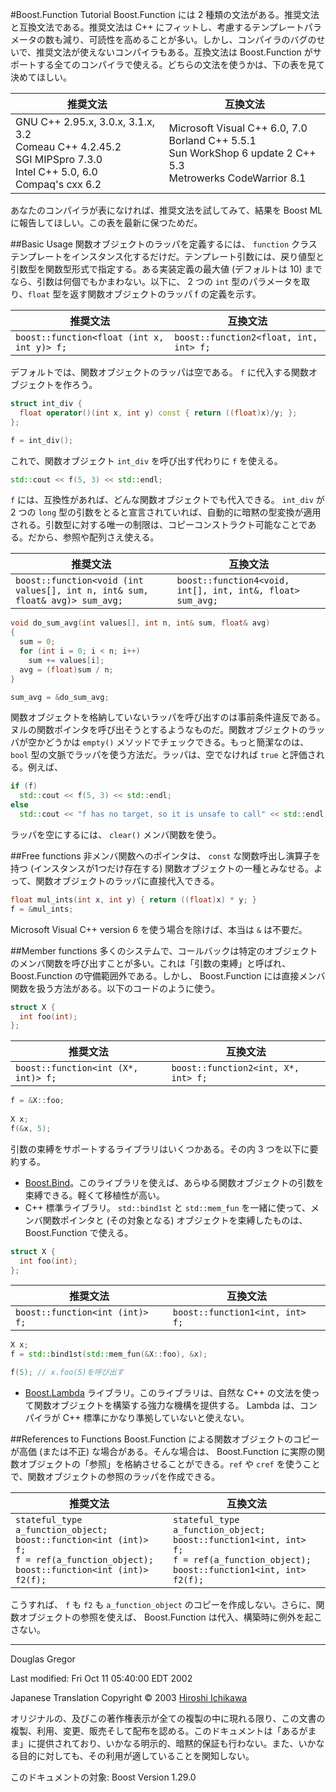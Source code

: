 #Boost.Function Tutorial
Boost.Function には 2 種類の文法がある。推奨文法と互換文法である。推奨文法は C++ にフィットし、考慮するテンプレートパラメータの数も減り、可読性を高めることが多い。しかし、コンパイラのバグのせいで、推奨文法が使えないコンパイラもある。互換文法は Boost.Function がサポートする全てのコンパイラで使える。どちらの文法を使うかは、下の表を見て決めてほしい。

| 推奨文法 | 互換文法 |
|----------|----------|
| GNU C++ 2.95.x, 3.0.x, 3.1.x, 3.2<br/> Comeau C++ 4.2.45.2<br/> SGI MIPSpro 7.3.0<br/> Intel C++ 5.0, 6.0<br/> Compaq's cxx 6.2 | Microsoft Visual C++ 6.0, 7.0<br/> Borland C++ 5.5.1<br/> Sun WorkShop 6 update 2 C++ 5.3<br/> Metrowerks CodeWarrior 8.1 |

あなたのコンパイラが表になければ、推奨文法を試してみて、結果を Boost MLに報告してほしい。この表を最新に保つためだ。


##Basic Usage
関数オブジェクトのラッパを定義するには、 `function` クラステンプレートをインスタンス化するだけだ。テンプレート引数には、戻り値型と引数型を関数型形式で指定する。ある実装定義の最大値 (デフォルトは 10) までなら、引数は何個でもかまわない。以下に、 2 つの `int` 型のパラメータを取り、`float` 型を返す関数オブジェクトのラッパ f の定義を示す。

| 推奨文法 | 互換文法 |
|----------|----------|
| `boost::function<float (int x, int y)> f;` | `boost::function2<float, int, int> f;` |

デフォルトでは、関数オブジェクトのラッパは空である。 `f` に代入する関数オブジェクトを作ろう。

```cpp
struct int_div { 
  float operator()(int x, int y) const { return ((float)x)/y; }; 
};

f = int_div();
```

これで、関数オブジェクト `int_div` を呼び出す代わりに `f` を使える。

```cpp
std::cout << f(5, 3) << std::endl;
```

`f` には、互換性があれば、どんな関数オブジェクトでも代入できる。 `int_div` が 2 つの `long` 型の引数をとると宣言されていれば、自動的に暗黙の型変換が適用される。引数型に対する唯一の制限は、コピーコンストラクト可能なことである。だから、参照や配列さえ使える。


| 推奨文法 | 互換文法 |
|----------|----------|
| `boost::function<void (int values[], int n, int& sum, float& avg)> sum_avg;` | `boost::function4<void, int[], int, int&, float> sum_avg;` |

```cpp
void do_sum_avg(int values[], int n, int& sum, float& avg)
{
  sum = 0;
  for (int i = 0; i < n; i++)
    sum += values[i];
  avg = (float)sum / n;
}

sum_avg = &do_sum_avg;
```

関数オブジェクトを格納していないラッパを呼び出すのは事前条件違反である。ヌルの関数ポインタを呼び出そうとするようなものだ。関数オブジェクトのラッパが空かどうかは `empty()` メソッドでチェックできる。もっと簡潔なのは、 `bool` 型の文脈でラッパを使う方法だ。ラッパは、空でなければ `true` と評価される。例えば、

```cpp
if (f)
  std::cout << f(5, 3) << std::endl;
else
  std::cout << "f has no target, so it is unsafe to call" << std::endl;
```

ラッパを空にするには、 `clear()` メンバ関数を使う。


##Free functions
非メンバ関数へのポインタは、 `const` な関数呼出し演算子を持つ (インスタンスが1つだけ存在する) 関数オブジェクトの一種とみなせる。よって、関数オブジェクトのラッパに直接代入できる。

```cpp
float mul_ints(int x, int y) { return ((float)x) * y; }
f = &mul_ints;
```

Microsoft Visual C++ version 6 を使う場合を除けば、本当は `&` は不要だ。


##Member functions
多くのシステムで、コールバックは特定のオブジェクトのメンバ関数を呼び出すことが多い。これは「引数の束縛」と呼ばれ、 Boost.Function の守備範囲外である。しかし、 Boost.Function には直接メンバ関数を扱う方法がある。以下のコードのように使う。

```cpp
struct X {
  int foo(int);
};
```

| 推奨文法 | 互換文法 |
|----------|----------|
| `boost::function<int (X*, int)> f;` | `boost::function2<int, X*, int> f;` |

```cpp
f = &X::foo;
  
X x;
f(&x, 5);
```

引数の束縛をサポートするライブラリはいくつかある。その内 3 つを以下に要約する。

- [Boost.Bind](../bind.md)。このライブラリを使えば、あらゆる関数オブジェクトの引数を束縛できる。軽くて移植性が高い。
- C++ 標準ライブラリ。 `std::bind1st` と `std::mem_fun` を一緒に使って、メンバ関数ポインタと (その対象となる) オブジェクトを束縛したものは、 Boost.Function で使える。

```cpp
struct X {
  int foo(int);
};
```

| 推奨文法 | 互換文法 |
|----------|----------|
| `boost::function<int (int)> f;` | `boost::function1<int, int> f;` |

```cpp
X x;
f = std::bind1st(std::mem_fun(&X::foo), &x);

f(5); // x.foo(5)を呼び出す
```

- [Boost.Lambda](../lambda.md.nolink) ライブラリ。このライブラリは、自然な C++ の文法を使って関数オブジェクトを構築する強力な機構を提供する。 Lambda は、コンパイラが C++ 標準にかなり準拠していないと使えない。


##References to Functions
Boost.Function による関数オブジェクトのコピーが高価 (または不正) な場合がある。そんな場合は、 Boost.Function に実際の関数オブジェクトの「参照」を格納させることができる。`ref` や `cref` を使うことで、関数オブジェクトの参照のラッパを作成できる。

| 推奨文法 | 互換文法 |
|----------|----------|
| `stateful_type a_function_object;`<br/> `boost::function<int (int)> f;`<br/> `f = ref(a_function_object);`<br/> `boost::function<int (int)> f2(f);` | `stateful_type a_function_object;`<br/> `boost::function1<int, int> f;`<br/> `f = ref(a_function_object);`<br/> `boost::function1<int, int> f2(f);` |

こうすれば、 `f` も `f2` も `a_function_object` のコピーを作成しない。さらに、関数オブジェクトの参照を使えば、 Boost.Function は代入、構築時に例外を起こさない。


***
Douglas Gregor

Last modified: Fri Oct 11 05:40:00 EDT 2002

Japanese Translation Copyright © 2003 [Hiroshi Ichikawa](mailto:gimite@mx12.freecom.ne.jp)

オリジナルの、及びこの著作権表示が全ての複製の中に現れる限り、この文書の複製、利用、変更、販売そして配布を認める。このドキュメントは「あるがまま」に提供されており、いかなる明示的、暗黙的保証も行わない。また、いかなる目的に対しても、その利用が適していることを関知しない。

このドキュメントの対象: Boost Version 1.29.0


